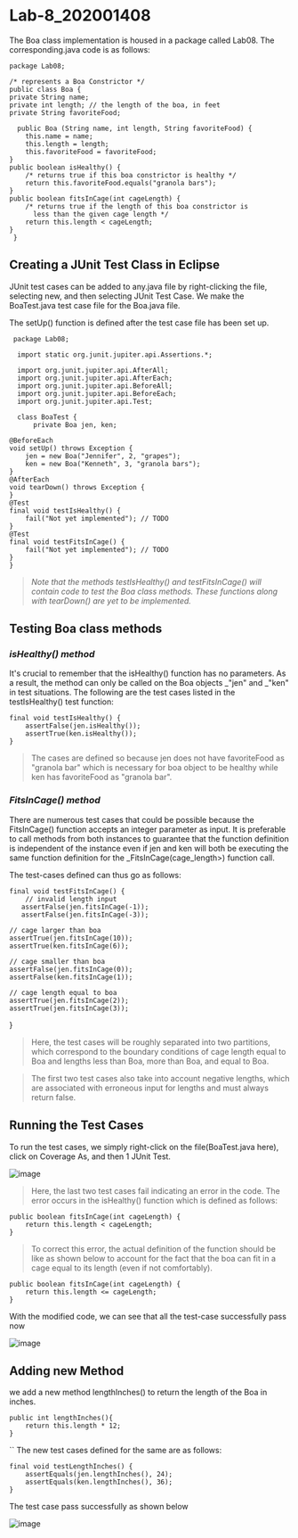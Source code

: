 # Lab-8_202001408
The Boa class implementation is housed in a package called Lab08. The corresponding.java code is as follows:

    package Lab08;

    /* represents a Boa Constrictor */
    public class Boa {
	private String name;
	private int length; // the length of the boa, in feet
	private String favoriteFood;

	  public Boa (String name, int length, String favoriteFood) {
		this.name = name;
		this.length = length;
		this.favoriteFood = favoriteFood;
	}
	public boolean isHealthy() {
		/* returns true if this boa constrictor is healthy */
		return this.favoriteFood.equals("granola bars");
	}
	public boolean fitsInCage(int cageLength) {
		/* returns true if the length of this boa constrictor is
	 	  less than the given cage length */
		return this.length < cageLength;
	}
     }
## Creating a JUnit Test Class in Eclipse
JUnit test cases can be added to any.java file by right-clicking the file, selecting new, and then selecting JUnit Test Case. We make the BoaTest.java test case file for the Boa.java file.

The setUp() function is defined after the test case file has been set up.

     package Lab08;
  
      import static org.junit.jupiter.api.Assertions.*;
  
      import org.junit.jupiter.api.AfterAll;
      import org.junit.jupiter.api.AfterEach;
      import org.junit.jupiter.api.BeforeAll;
      import org.junit.jupiter.api.BeforeEach;
      import org.junit.jupiter.api.Test;
  
      class BoaTest {
	      private Boa jen, ken;

	@BeforeEach
	void setUp() throws Exception {
		jen = new Boa("Jennifer", 2, "grapes");
		ken = new Boa("Kenneth", 3, "granola bars");
	}
	@AfterEach
	void tearDown() throws Exception {
	}
	@Test
	final void testIsHealthy() {
		fail("Not yet implemented"); // TODO
	}
	@Test
	final void testFitsInCage() {
		fail("Not yet implemented"); // TODO
	}
    }

>*Note that the methods testIsHealthy() and testFitsInCage() will contain code to test the Boa class methods. These functions along with tearDown() are yet to be implemented.*

## Testing Boa class methods
### *isHealthy() method*
It's crucial to remember that the isHealthy() function has no parameters. As a result, the method can only be called on the Boa objects _"jen" and _"ken" in test situations.
The following are the test cases listed in the testIsHealthy() test function:

    final void testIsHealthy() {
        assertFalse(jen.isHealthy());
        assertTrue(ken.isHealthy());
    }
>The cases are defined so because jen does not have favoriteFood as "granola bar" which is necessary for boa object to be healthy while ken has favoriteFood as "granola bar".

### *FitsInCage() method*
There are numerous test cases that could be possible because the FitsInCage() function accepts an integer parameter as input.
It is preferable to call methods from both instances to guarantee that the function definition is independent of the instance even if jen and ken will both be executing the same function definition for the _FitsInCage(cage_length>) function call.

The test-cases defined can thus go as follows:

    final void testFitsInCage() {
        // invalid length input
       assertFalse(jen.fitsInCage(-1));
       assertFalse(jen.fitsInCage(-3));

    // cage larger than boa
    assertTrue(jen.fitsInCage(10));
    assertTrue(ken.fitsInCage(6));

    // cage smaller than boa
    assertFalse(jen.fitsInCage(0));
    assertFalse(ken.fitsInCage(1));

    // cage length equal to boa
    assertTrue(jen.fitsInCage(2));
    assertTrue(jen.fitsInCage(3));
}
>Here, the test cases will be roughly separated into two partitions, which correspond to the boundary conditions of cage length equal to Boa and lengths less than Boa, more than Boa, and equal to Boa.

>The first two test cases also take into account negative lengths, which are associated with erroneous input for lengths and must always return false.

## Running the Test Cases
To run the test cases, we simply right-click on the file(BoaTest.java here), click on Coverage As, and then 1 JUnit Test.

![image](https://user-images.githubusercontent.com/124348114/233601261-c3aa101d-6530-4923-ad8f-a8dec4777159.png)


>Here, the last two test cases fail indicating an error in the code. The error occurs in the isHealthy() function which is defined as follows:

    public boolean fitsInCage(int cageLength) {
        return this.length < cageLength;
    }
>To correct this error, the actual definition of the function should be like as shown below to account for the fact that the boa can fit in a cage equal to its length (even if not comfortably).

    public boolean fitsInCage(int cageLength) {
        return this.length <= cageLength;
    }
With the modified code, we can see that all the test-case successfully pass now

![image](https://user-images.githubusercontent.com/124348114/233601530-746c5846-0272-40e4-ac87-14edcf33cce5.png)


## Adding new Method
we add a new method lengthInches() to return the length of the Boa in inches.

    public int lengthInches(){
        return this.length * 12;
    }
``
The new test cases defined for the same are as follows:

    final void testLengthInches() {
        assertEquals(jen.lengthInches(), 24);
        assertEquals(ken.lengthInches(), 36);
    }
The test case pass successfully as shown below

![image](https://user-images.githubusercontent.com/124348114/233601694-fa37b113-b1d9-4b74-a203-34b02e9c5411.png)

